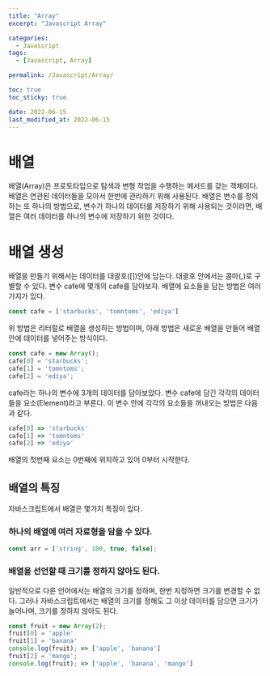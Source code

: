 ```yaml
---
title: "Array"
excerpt: "Javascript Array"

categories:
  - Javascript
tags:
  - [Javascript, Array]

permalink: /Javascript/Array/

toc: true
toc_sticky: true

date: 2022-06-15
last_modified_at: 2022-06-15
---
```


# 배열
배열(Array)은 프로토타입으로 탐색과 변형 작업을 수행하는 메서드를 갖는 객체이다. 배열은 연관된 데이터들을 모아서 한번에 관리하기 위해 사용된다. 배열은 변수를 정의하는 또 하나의 방법으로, 변수가 하나의 데이터를 저장하기 위해 사용되는 것이라면, 배열은 여러 데이터를 하나의 변수에 저장하기 위한 것이다.

# 배열 생성
배열을 만들기 위해서는 데이터를 대괄호([])안에 담는다. 대괄호 안에서는 콤마(,)로 구별할 수 있다.
변수 cafe에 몇개의 cafe를 담아보자. 배열에 요소들을 담는 방법은 여러가지가 있다. 

```javascript
const cafe = ['starbucks', 'tomntoms', 'ediya']
```

위 방법은 리터럴로 배열을 생성하는 방법이며,
아래 방법은 새로운 배열을 만들어 배열안에 데이터를 넣어주는 방식이다.

```javascript
const cafe = new Array();
cafe[0] = 'starbucks';
cafe[1] = 'tomntoms';
cafe[2] = 'ediya';
```

cafe라는 하나의 변수에 3개의 데이터를 담아보았다. 변수 cafe에 담긴 각각의 데이터들을 요소(Element)라고 부른다.
이 변수 안에 각각의 요소들을 꺼내오는 방법은 다음과 같다.

```javascript
cafe[0] => 'starbucks'
cafe[1] => 'tomntoms'
cafe[2] => 'ediya'
```
배열의 첫번째 요소는 0번째에 위치하고 있어 0부터 시작한다.

## 배열의 특징

자바스크립트에서 배열은 몇가지 특징이 있다.

### 하나의 배열에 여러 자료형을 담을 수 있다.
```javascript
const arr = ['string', 100, true, false];
```
### 배열을 선언할 때 크기를 정하지 않아도 된다.
일반적으로 다른 언어에서는 배열의 크기를 정하며, 한번 지정하면 크기를 변경할 수 없다. 그러나 자바스크립트에서는 배열의 크기를 정해도 그 이상 데이터를 담으면 크기가 늘어나며, 크기를 정하지 않아도 된다.
```javascript
const fruit = new Array(2);
fruit[0] = 'apple'
fruit[1] = 'banana'
console.log(fruit); => ['apple', 'banana']
fruit[2] = 'mango';
console.log(fruit); => ['apple', 'banana', 'mango']
```